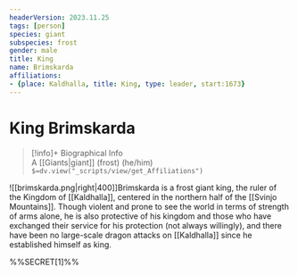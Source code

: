 ```yaml
---
headerVersion: 2023.11.25
tags: [person]
species: giant
subspecies: frost
gender: male
title: King
name: Brimskarda
affiliations:
- {place: Kaldhalla, title: King, type: leader, start:1673}
---
```

# King Brimskarda
>[!info]+ Biographical Info  
> A [[Giants|giant]] (frost) (he/him)  
> `$=dv.view("_scripts/view/get_Affiliations")`

![[brimskarda.png|right|400]]Brimskarda is a frost giant king, the ruler of the Kingdom of [[Kaldhalla]], centered in the northern half of the [[Svinjo Mountains]]. Though violent and prone to see the world in terms of strength of arms alone, he is also protective of his kingdom and those who have exchanged their service for his protection (not always willingly), and there have been no large-scale dragon attacks on [[Kaldhalla]] since he established himself as king. 

%%SECRET[1]%%